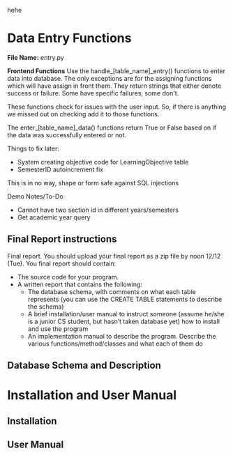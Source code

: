 hehe 

# Data Entry Functions
**File Name:**  entry.py

**Frontend Functions**
Use the handle_[table_name]_entry() functions to enter data into database. The only exceptions are for the assigning functions which will have assign in front them. They return strings that either denote success or failure. Some have specific failures, some don't.

These functions check for issues with the user input. So, if there is anything we missed out on checking add it to those functions. 


The enter_[table_name]_data() functions return True or False based on if the data was successfully entered or not. 


Things to fix later:
* System creating objective code for LearningObjective table
* SemesterID autoincrement fix 


This is in no way, shape or form safe against SQL injections 


Demo Notes/To-Do

* Cannot have two section id in different years/semesters
* Get academic year query 


## Final Report instructions 

Final report. You should upload your final report as a zip file by noon 12/12 (Tue). You final
report should contain:
* The source code for your program.
*  A written report that contains the following:
    * The database schema, with comments on what each table represents (you can use the CREATE TABLE statements to describe the schema)
    * A brief installation/user manual to instruct someone (assume he/she is a junior CS student, but hasn’t taken database yet) how to install and use the program
    * An implementation manual to describe the program. Describe the various functions/method/classes and what each of them do




## Database Schema and Description 



# Installation and User Manual

## Installation 

## User Manual
